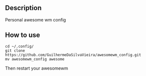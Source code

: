## Description
Personal awesome wm config

## How to use
```
cd ~/.config/
git clone https://github.com/GuilhermeDaSilvaVieira/awesomewm_config.git
mv awesomewm_config awesome
```
Then restart your awesomewm
